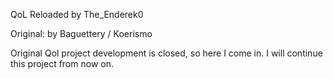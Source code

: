 QoL Reloaded
by The_Enderek0

Original:
by Baguettery / Koerismo

Original Qol project development is closed, so here I come in.
I will continue this project from now on.

